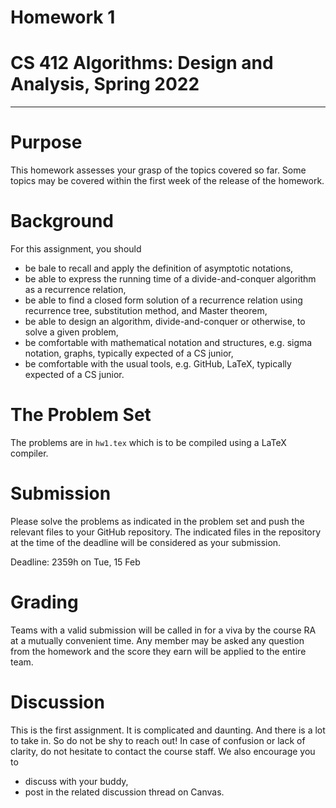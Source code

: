 # Homework 1
# CS 412 Algorithms: Design and Analysis, Spring 2022

-----

# Purpose

This homework assesses your grasp of the topics covered so far. Some topics may be covered within the first week of the release of the homework. 

# Background

For this assignment, you should

- be bale to recall and apply the definition of asymptotic notations,
- be able to express the running time of a divide-and-conquer algorithm as a recurrence relation,
- be able to find a closed form solution of a recurrence relation using recurrence tree, substitution method, and Master theorem,
- be able to design an algorithm, divide-and-conquer or otherwise, to solve a given problem,
- be comfortable with mathematical notation and structures, e.g. sigma notation, graphs, typically expected of a CS junior,
- be comfortable with the usual tools, e.g. GitHub, LaTeX, typically expected of a CS junior.

# The Problem Set

The problems are in `hw1.tex` which is to be compiled using a LaTeX compiler.

# Submission

Please solve the problems as indicated in the problem set and push the relevant files to your GitHub repository. The indicated files in the repository at the time of the deadline will be considered as your submission.

Deadline: 2359h on Tue, 15 Feb

# Grading

Teams with a valid submission will be called in for a viva by the course RA at a mutually convenient time. Any member may be asked any question from the homework and the score they earn will be applied to the entire team.

# Discussion

This is the first assignment. It is complicated and daunting. And there is a lot to take in. So do not be shy to reach out! In case of confusion or lack of clarity, do not hesitate to contact the course staff. We also encourage you to

- discuss with your buddy,
- post in the related discussion thread on Canvas.
